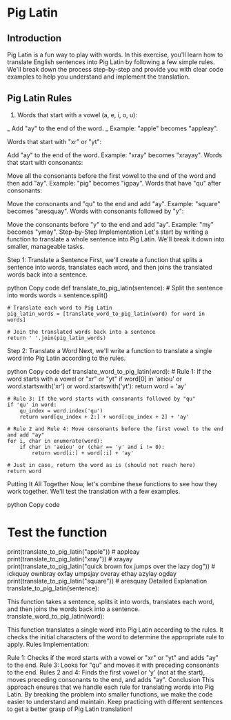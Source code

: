 # Pig Latin

## Introduction
Pig Latin is a fun way to play with words. In this exercise, you'll learn how to translate English sentences into Pig Latin by following a few simple rules. We'll break down the process step-by-step and provide you with clear code examples to help you understand and implement the translation.

## Pig Latin Rules
1. Words that start with a vowel (a, e, i, o, u):

_ Add "ay" to the end of the word.
_ Example: "apple" becomes "appleay".

Words that start with "xr" or "yt":

Add "ay" to the end of the word.
Example: "xray" becomes "xrayay".
Words that start with consonants:

Move all the consonants before the first vowel to the end of the word and then add "ay".
Example: "pig" becomes "igpay".
Words that have "qu" after consonants:

Move the consonants and "qu" to the end and add "ay".
Example: "square" becomes "aresquay".
Words with consonants followed by "y":

Move the consonants before "y" to the end and add "ay".
Example: "my" becomes "ymay".
Step-by-Step Implementation
Let's start by writing a function to translate a whole sentence into Pig Latin. We'll break it down into smaller, manageable tasks.

Step 1: Translate a Sentence
First, we'll create a function that splits a sentence into words, translates each word, and then joins the translated words back into a sentence.

python
Copy code
def translate_to_pig_latin(sentence):
    # Split the sentence into words
    words = sentence.split()
    
    # Translate each word to Pig Latin
    pig_latin_words = [translate_word_to_pig_latin(word) for word in words]
    
    # Join the translated words back into a sentence
    return ' '.join(pig_latin_words)
Step 2: Translate a Word
Next, we'll write a function to translate a single word into Pig Latin according to the rules.

python
Copy code
def translate_word_to_pig_latin(word):
    # Rule 1: If the word starts with a vowel or "xr" or "yt"
    if word[0] in 'aeiou' or word.startswith('xr') or word.startswith('yt'):
        return word + 'ay'
    
    # Rule 3: If the word starts with consonants followed by "qu"
    if 'qu' in word:
        qu_index = word.index('qu')
        return word[qu_index + 2:] + word[:qu_index + 2] + 'ay'
    
    # Rule 2 and Rule 4: Move consonants before the first vowel to the end and add "ay"
    for i, char in enumerate(word):
        if char in 'aeiou' or (char == 'y' and i != 0):
            return word[i:] + word[:i] + 'ay'
    
    # Just in case, return the word as is (should not reach here)
    return word
Putting It All Together
Now, let's combine these functions to see how they work together. We'll test the translation with a few examples.

python
Copy code
# Test the function
print(translate_to_pig_latin("apple"))  # appleay
print(translate_to_pig_latin("xray"))   # xrayay
print(translate_to_pig_latin("quick brown fox jumps over the lazy dog"))  # ickquay ownbray oxfay umpsjay overay ethay azylay ogday
print(translate_to_pig_latin("square"))  # aresquay
Detailed Explanation
translate_to_pig_latin(sentence):

This function takes a sentence, splits it into words, translates each word, and then joins the words back into a sentence.
translate_word_to_pig_latin(word):

This function translates a single word into Pig Latin according to the rules. It checks the initial characters of the word to determine the appropriate rule to apply.
Rules Implementation:

Rule 1: Checks if the word starts with a vowel or "xr" or "yt" and adds "ay" to the end.
Rule 3: Looks for "qu" and moves it with preceding consonants to the end.
Rules 2 and 4: Finds the first vowel or 'y' (not at the start), moves preceding consonants to the end, and adds "ay".
Conclusion
This approach ensures that we handle each rule for translating words into Pig Latin. By breaking the problem into smaller functions, we make the code easier to understand and maintain. Keep practicing with different sentences to get a better grasp of Pig Latin translation!
